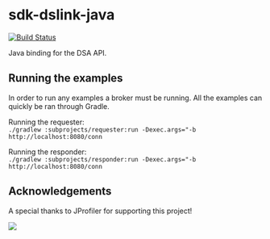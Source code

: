 # sdk-dslink-java

[![Build Status](https://travis-ci.org/IOT-DSA/sdk-dslink-java.svg?branch=master)](https://travis-ci.org/IOT-DSA/sdk-dslink-java)

Java binding for the DSA API.

## Running the examples

In order to run any examples a broker must be running. All the examples can
quickly be ran through Gradle.

Running the requester: <br />
`./gradlew :subprojects/requester:run -Dexec.args="-b http://localhost:8080/conn`

Running the responder: <br />
`./gradlew :subprojects/responder:run -Dexec.args="-b http://localhost:8080/conn`

## Acknowledgements

A special thanks to JProfiler for supporting this project!

[![](https://www.ej-technologies.com/images/product_banners/jprofiler_small.png)](http://www.ej-technologies.com/products/jprofiler/overview.html)
